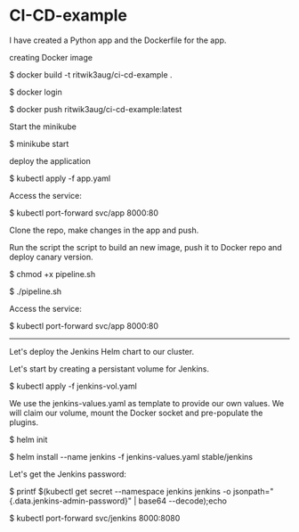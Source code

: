 # CI-CD-example

I have created a Python app and the Dockerfile for the app.

creating Docker image

$ docker build -t ritwik3aug/ci-cd-example .

$ docker login

$ docker push ritwik3aug/ci-cd-example:latest

Start the minikube

$ minikube start

deploy the application

$ kubectl apply -f app.yaml

Access the service:

$ kubectl port-forward svc/app 8000:80



Clone the repo, make changes in the app and push.


Run the script the script to build an new image, push it to Docker repo and deploy canary version.

$ chmod +x pipeline.sh

$ ./pipeline.sh

Access the service:

$ kubectl port-forward svc/app 8000:80

---

Let's deploy the Jenkins Helm chart to our cluster. 

Let's start by creating a persistant volume for Jenkins.

$ kubectl apply -f jenkins-vol.yaml

We use the jenkins-values.yaml as template to provide our own values. We will claim our volume, mount the Docker socket and pre-populate the plugins.

$ helm init

$ helm install --name jenkins -f jenkins-values.yaml stable/jenkins

Let's get the Jenkins password:

$ printf $(kubectl get secret --namespace jenkins jenkins -o jsonpath="{.data.jenkins-admin-password}" | base64 --decode);echo

$ kubectl port-forward svc/jenkins 8000:8080
